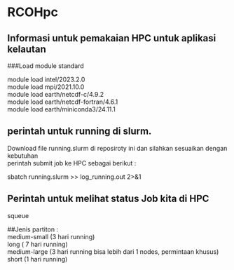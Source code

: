 # RCOHpc
## Informasi untuk pemakaian HPC untuk aplikasi kelautan

###Load module standard  

module load intel/2023.2.0  
module load mpi/2021.10.0  
module load earth/netcdf-c/4.9.2  
module load earth/netcdf-fortran/4.6.1  
module load earth/miniconda3/24.11.1  

## perintah untuk running di slurm. 
Download file running.slurm di reposiroty ini dan silahkan sesuaikan dengan kebutuhan  
perintah submit job ke HPC sebagai berikut :  

sbatch running.slurm >> log_running.out 2>&1  

## Perintah untuk melihat status Job kita di HPC
squeue   
 
##Jenis partiton :   
medium-small (3 hari running)  
long  ( 7 hari running)  
medium-large (3 hari running  bisa lebih dari 1 nodes, permintaan khusus)  
short (1 hari running)  


